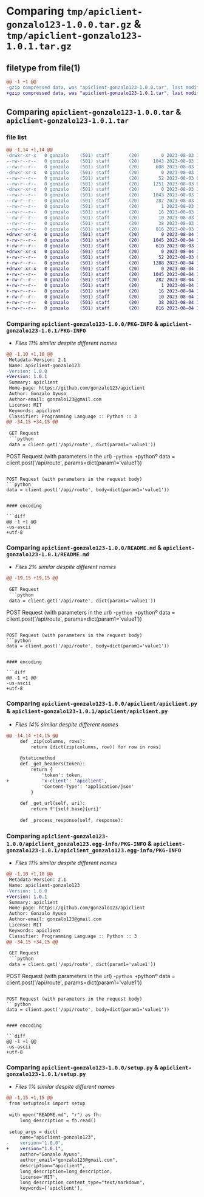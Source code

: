 # Comparing `tmp/apiclient-gonzalo123-1.0.0.tar.gz` & `tmp/apiclient-gonzalo123-1.0.1.tar.gz`

## filetype from file(1)

```diff
@@ -1 +1 @@
-gzip compressed data, was "apiclient-gonzalo123-1.0.0.tar", last modified: Thu Aug  3 10:22:35 2023, max compression
+gzip compressed data, was "apiclient-gonzalo123-1.0.1.tar", last modified: Fri Aug  4 13:00:17 2023, max compression
```

## Comparing `apiclient-gonzalo123-1.0.0.tar` & `apiclient-gonzalo123-1.0.1.tar`

### file list

```diff
@@ -1,14 +1,14 @@
-drwxr-xr-x   0 gonzalo    (501) staff       (20)        0 2023-08-03 10:22:35.837934 apiclient-gonzalo123-1.0.0/
--rw-r--r--   0 gonzalo    (501) staff       (20)     1043 2023-08-03 10:22:35.837776 apiclient-gonzalo123-1.0.0/PKG-INFO
--rw-r--r--   0 gonzalo    (501) staff       (20)      608 2023-08-03 10:17:55.000000 apiclient-gonzalo123-1.0.0/README.md
-drwxr-xr-x   0 gonzalo    (501) staff       (20)        0 2023-08-03 10:22:35.836533 apiclient-gonzalo123-1.0.0/apiclient/
--rw-r--r--   0 gonzalo    (501) staff       (20)       52 2023-08-03 09:53:01.000000 apiclient-gonzalo123-1.0.0/apiclient/__init__.py
--rw-r--r--   0 gonzalo    (501) staff       (20)     1251 2023-08-03 09:58:23.000000 apiclient-gonzalo123-1.0.0/apiclient/apiclient.py
-drwxr-xr-x   0 gonzalo    (501) staff       (20)        0 2023-08-03 10:22:35.837561 apiclient-gonzalo123-1.0.0/apiclient_gonzalo123.egg-info/
--rw-r--r--   0 gonzalo    (501) staff       (20)     1043 2023-08-03 10:22:35.000000 apiclient-gonzalo123-1.0.0/apiclient_gonzalo123.egg-info/PKG-INFO
--rw-r--r--   0 gonzalo    (501) staff       (20)      282 2023-08-03 10:22:35.000000 apiclient-gonzalo123-1.0.0/apiclient_gonzalo123.egg-info/SOURCES.txt
--rw-r--r--   0 gonzalo    (501) staff       (20)        1 2023-08-03 10:22:35.000000 apiclient-gonzalo123-1.0.0/apiclient_gonzalo123.egg-info/dependency_links.txt
--rw-r--r--   0 gonzalo    (501) staff       (20)       16 2023-08-03 10:22:35.000000 apiclient-gonzalo123-1.0.0/apiclient_gonzalo123.egg-info/requires.txt
--rw-r--r--   0 gonzalo    (501) staff       (20)       10 2023-08-03 10:22:35.000000 apiclient-gonzalo123-1.0.0/apiclient_gonzalo123.egg-info/top_level.txt
--rw-r--r--   0 gonzalo    (501) staff       (20)       38 2023-08-03 10:22:35.837969 apiclient-gonzalo123-1.0.0/setup.cfg
--rw-r--r--   0 gonzalo    (501) staff       (20)      816 2023-08-03 10:07:35.000000 apiclient-gonzalo123-1.0.0/setup.py
+drwxr-xr-x   0 gonzalo    (501) staff       (20)        0 2023-08-04 13:00:17.031298 apiclient-gonzalo123-1.0.1/
+-rw-r--r--   0 gonzalo    (501) staff       (20)     1045 2023-08-04 13:00:17.031103 apiclient-gonzalo123-1.0.1/PKG-INFO
+-rw-r--r--   0 gonzalo    (501) staff       (20)      610 2023-08-03 12:22:33.000000 apiclient-gonzalo123-1.0.1/README.md
+drwxr-xr-x   0 gonzalo    (501) staff       (20)        0 2023-08-04 13:00:17.029707 apiclient-gonzalo123-1.0.1/apiclient/
+-rw-r--r--   0 gonzalo    (501) staff       (20)       52 2023-08-03 09:53:01.000000 apiclient-gonzalo123-1.0.1/apiclient/__init__.py
+-rw-r--r--   0 gonzalo    (501) staff       (20)     1288 2023-08-04 12:58:12.000000 apiclient-gonzalo123-1.0.1/apiclient/apiclient.py
+drwxr-xr-x   0 gonzalo    (501) staff       (20)        0 2023-08-04 13:00:17.030868 apiclient-gonzalo123-1.0.1/apiclient_gonzalo123.egg-info/
+-rw-r--r--   0 gonzalo    (501) staff       (20)     1045 2023-08-04 13:00:17.000000 apiclient-gonzalo123-1.0.1/apiclient_gonzalo123.egg-info/PKG-INFO
+-rw-r--r--   0 gonzalo    (501) staff       (20)      282 2023-08-04 13:00:17.000000 apiclient-gonzalo123-1.0.1/apiclient_gonzalo123.egg-info/SOURCES.txt
+-rw-r--r--   0 gonzalo    (501) staff       (20)        1 2023-08-04 13:00:17.000000 apiclient-gonzalo123-1.0.1/apiclient_gonzalo123.egg-info/dependency_links.txt
+-rw-r--r--   0 gonzalo    (501) staff       (20)       16 2023-08-04 13:00:17.000000 apiclient-gonzalo123-1.0.1/apiclient_gonzalo123.egg-info/requires.txt
+-rw-r--r--   0 gonzalo    (501) staff       (20)       10 2023-08-04 13:00:17.000000 apiclient-gonzalo123-1.0.1/apiclient_gonzalo123.egg-info/top_level.txt
+-rw-r--r--   0 gonzalo    (501) staff       (20)       38 2023-08-04 13:00:17.031338 apiclient-gonzalo123-1.0.1/setup.cfg
+-rw-r--r--   0 gonzalo    (501) staff       (20)      816 2023-08-04 12:58:24.000000 apiclient-gonzalo123-1.0.1/setup.py
```

### Comparing `apiclient-gonzalo123-1.0.0/PKG-INFO` & `apiclient-gonzalo123-1.0.1/PKG-INFO`

 * *Files 11% similar despite different names*

```diff
@@ -1,10 +1,10 @@
 Metadata-Version: 2.1
 Name: apiclient-gonzalo123
-Version: 1.0.0
+Version: 1.0.1
 Summary: apiclient
 Home-page: https://github.com/gonzalo123/apiclient
 Author: Gonzalo Ayuso
 Author-email: gonzalo123@gmail.com
 License: MIT
 Keywords: apiclient
 Classifier: Programming Language :: Python :: 3
@@ -34,15 +34,15 @@
 
 GET Request
 ```python
 data = client.get('/api/route', dict(param1='value1'))
 ```
 
 POST Request (with parameters in the url)
-```python
+```pythonº
 data = client.post('/api/route', params=dict(param1='value1'))
 ```
 
 POST Request (with parameters in the request body)
 ```python
 data = client.post('/api/route', body=dict(param1='value1'))
 ```
```

#### encoding

```diff
@@ -1 +1 @@
-us-ascii
+utf-8
```

### Comparing `apiclient-gonzalo123-1.0.0/README.md` & `apiclient-gonzalo123-1.0.1/README.md`

 * *Files 2% similar despite different names*

```diff
@@ -19,15 +19,15 @@
 
 GET Request
 ```python
 data = client.get('/api/route', dict(param1='value1'))
 ```
 
 POST Request (with parameters in the url)
-```python
+```pythonº
 data = client.post('/api/route', params=dict(param1='value1'))
 ```
 
 POST Request (with parameters in the request body)
 ```python
 data = client.post('/api/route', body=dict(param1='value1'))
 ```
```

#### encoding

```diff
@@ -1 +1 @@
-us-ascii
+utf-8
```

### Comparing `apiclient-gonzalo123-1.0.0/apiclient/apiclient.py` & `apiclient-gonzalo123-1.0.1/apiclient/apiclient.py`

 * *Files 14% similar despite different names*

```diff
@@ -14,14 +14,15 @@
     def _zip(columns, rows):
         return [dict(zip(columns, row)) for row in rows]
 
     @staticmethod
     def _get_headers(token):
         return {
             'token': token,
+            'x-client': 'apiclient',
             'Content-Type': 'application/json'
         }
 
     def _get_url(self, uri):
         return f'{self.base}{uri}'
 
     def _process_response(self, response):
```

### Comparing `apiclient-gonzalo123-1.0.0/apiclient_gonzalo123.egg-info/PKG-INFO` & `apiclient-gonzalo123-1.0.1/apiclient_gonzalo123.egg-info/PKG-INFO`

 * *Files 11% similar despite different names*

```diff
@@ -1,10 +1,10 @@
 Metadata-Version: 2.1
 Name: apiclient-gonzalo123
-Version: 1.0.0
+Version: 1.0.1
 Summary: apiclient
 Home-page: https://github.com/gonzalo123/apiclient
 Author: Gonzalo Ayuso
 Author-email: gonzalo123@gmail.com
 License: MIT
 Keywords: apiclient
 Classifier: Programming Language :: Python :: 3
@@ -34,15 +34,15 @@
 
 GET Request
 ```python
 data = client.get('/api/route', dict(param1='value1'))
 ```
 
 POST Request (with parameters in the url)
-```python
+```pythonº
 data = client.post('/api/route', params=dict(param1='value1'))
 ```
 
 POST Request (with parameters in the request body)
 ```python
 data = client.post('/api/route', body=dict(param1='value1'))
 ```
```

#### encoding

```diff
@@ -1 +1 @@
-us-ascii
+utf-8
```

### Comparing `apiclient-gonzalo123-1.0.0/setup.py` & `apiclient-gonzalo123-1.0.1/setup.py`

 * *Files 1% similar despite different names*

```diff
@@ -1,15 +1,15 @@
 from setuptools import setup
 
 with open("README.md", "r") as fh:
     long_description = fh.read()
 
 setup_args = dict(
     name="apiclient-gonzalo123",
-    version="1.0.0",
+    version="1.0.1",
     author="Gonzalo Ayuso",
     author_email="gonzalo123@gmail.com",
     description="apiclient",
     long_description=long_description,
     license='MIT',
     long_description_content_type="text/markdown",
     keywords=['apiclient'],
```

